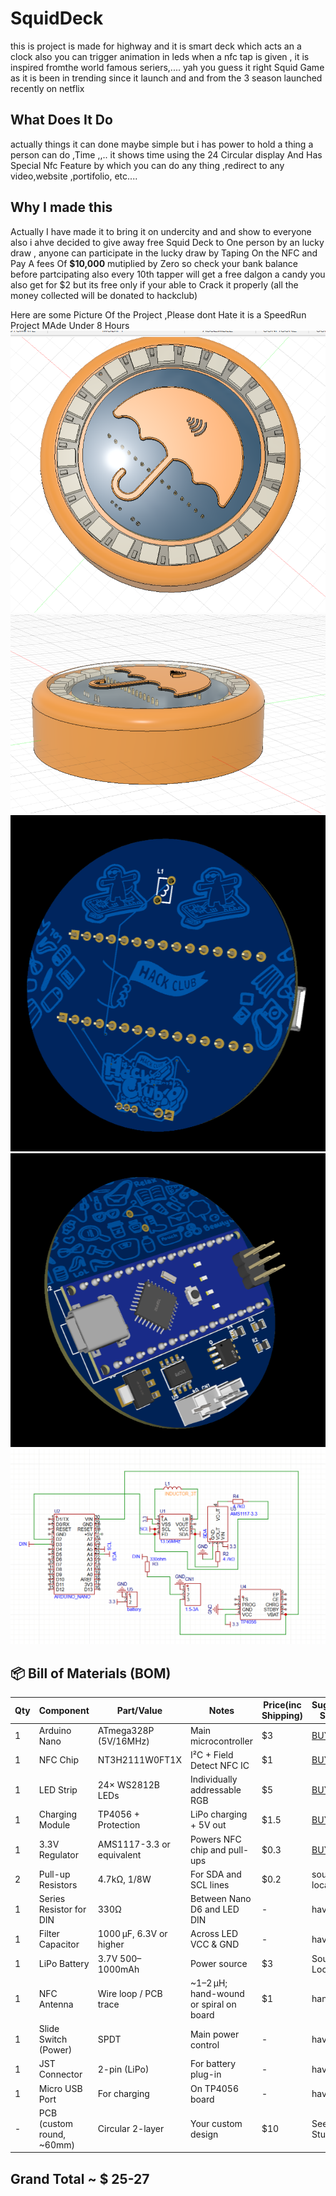 # SquidDeck
this is project is made for highway and it is smart deck which acts an a clock also you can trigger animation in leds when a nfc tap is given ,
it is inspired fromthe world famous seriers,.... yah you guess it right Squid Game as it is been in trending since it launch and and from the 3 season launched recently on netflix 

## What Does It Do
actually things it can done maybe simple but i has power to hold a thing a person can do ,Time ,,.. it shows time using the 24 Circular display And Has Special Nfc Feature by which you can do any thing ,redirect to any video,website ,portifolio, etc....

## Why I made this 
Actually I have made it to bring it on undercity and and show to everyone also i ahve decided to give away free Squid Deck to One person by an lucky draw , anyone can participate in the lucky draw by Taping On the NFC and Pay A fees Of **$10,000** mutiplied by Zero so check your bank balance before partcipating also every 10th tapper will get a free dalgon a candy you also get for $2 but its free only if your able to Crack it properly (all the money collected will be donated to hackclub)

Here are some Picture Of the Project ,Please dont Hate it is a SpeedRun Project MAde Under 8 Hours
![](https://github.com/Armaan240/SquidDeck/blob/main/Images/Screenshot%20(89).png)
![](https://github.com/Armaan240/SquidDeck/blob/main/Images/Screenshot%20(90).png)
![](https://github.com/Armaan240/SquidDeck/blob/main/Images/Screenshot%20(87).png)
![](https://github.com/Armaan240/SquidDeck/blob/main/Images/Screenshot%20(82).png)
![](https://github.com/Armaan240/SquidDeck/blob/main/Images/Screenshot%20(93).png)

## 📦 **Bill of Materials (BOM)**

| Qty | Component                  | Part/Value                | Notes                           | Price(inc Shipping)   | Suggested Source      |
| --- | -------------------------- | ------------------------- | ---------------------------|------------ | --------------------- |
| 1   | Arduino Nano               | ATmega328P (5V/16MHz)     | Main microcontroller          |     $3     | [BUY LINK](https://robu.in/product/arduino-nano-board-r3-with-ch340-chip-wo-usb-cable-solderedarduino-nano-r3-wo-usb-cable-soldered/?gad_source=1&gad_campaignid=21296336107&gbraid=0AAAAADvLFWe5m4OOkmR2LNtzIEoBUXSvU&gclid=CjwKCAjwsZPDBhBWEiwADuO6yw6JJ3JU634LgVe0-yi93Z_FVmzT61gwPTG-l0kZ5r9OSR2vN1FQ5xoChNYQAvD_BwE) |
| 1   | NFC Chip                   | NT3H2111W0FT1X            | I²C + Field Detect NFC IC    | $1          |    [BUY LINK](https://www.arrow.com/en/products/nt3h2111w0fhkh/nxp-semiconductors?utm_source=google&utm_medium=cpc&utm_campaign=brand_g-pmax_product-feed_in_q1_2025&utm_content=apac_en&gad_source=1&gad_campaignid=20534936583&gbraid=0AAAAADFaomPckbFfZd3NQ-tgIt4w26QHF&gclid=CjwKCAjwsZPDBhBWEiwADuO6y0Z-YGp9IETI6SeR1XwWFN3RqCi52DX2vvzgK5XX7-oIvww11lwE7hoCDiUQAvD_BwE&gclsrc=aw.ds)         |
| 1   | LED Strip                  | 24× WS2812B LEDs          | Individually addressable RGB   |     $5    |   [BUY LINK](https://www.electronicscomp.com/24-bit-ws2812-5050-rgb-led-built-in-full-color-driving-lights-circular-development-board?srsltid=AfmBOopHv9CPycDlo-qvJMQ06DFPkfF7PhE7R8qQ-_-dKPN-fcNRGsAnHpI)   |
| 1   | Charging Module            | TP4056 + Protection       | LiPo charging + 5V out        |      $1.5    |  [BUY LINK](https://www.amazon.in/Robotbanao-TP4056-Lithium-Battery-Charging/dp/B09PDS65FB)        |
| 1   | 3.3V Regulator             | AMS1117-3.3 or equivalent | Powers NFC chip and pull-ups  |    $0.3      |    [BUY LINK]([AMS1117-3.3](https://robu.in/product/ams1117-3-3-slkor-70db120hz-1a-fixed-3-3v-positive-electrode-18v-sot-89-3-voltage-regulators-linear-low-drop-out-ldo-regulators-rohs/))      |
| 2   | Pull-up Resistors          | 4.7kΩ, 1/8W               | For SDA and SCL lines         |    $0.2      |     sourced locally              |
| 1   | Series Resistor for DIN    | 330Ω                      | Between Nano D6 and LED DIN   |     -     |   have it          |
| 1   | Filter Capacitor           | 1000 µF, 6.3V or higher   | Across LED VCC & GND          |    -     |      have it       |
| 1   | LiPo Battery               | 3.7V 500–1000mAh          | Power source                   |   $3      |     Sourced Locally     |
| 1   | NFC Antenna                | Wire loop / PCB trace     | \~1–2 µH; hand-wound or spiral on board|  $1    |  handmade       |
| 1   | Slide Switch (Power)       | SPDT                      | Main power control              |     -   |     have it          |
| 1   | JST Connector              | 2-pin (LiPo)              | For battery plug-in              |   -    |    have it         |
| 1   | Micro USB Port             | For charging              | On TP4056 board                 |    -    |     have it          |
| -   | PCB (custom round, \~60mm) | Circular 2-layer          | Your custom design               |    $10   | Seed Studio       |



## Grand Total ~ $ 25-27

